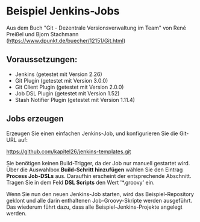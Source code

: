 Beispiel Jenkins-Jobs
======================
 Aus dem Buch "Git - Dezentrale Versionsverwaltung im Team" von René Preißel und Bjorn Stachmann (https://www.dpunkt.de/buecher/12151/Git.html)


Voraussetzungen:
----------------
* Jenkins (getestet mit Version 2.26)
* Git Plugin (getestet mit Version 3.0.0)
* Git Client Plugin (getestet mit Version 2.0.0)
* Job DSL Plugin (getestet mit Version 1.52)
* Stash Notifier Plugin (getestet mit Version 1.11.4)

Jobs erzeugen
-------------
Erzeugen Sie einen einfachen Jenkins-Job, und konfigurieren Sie die Git-URL auf:

https://github.com/kapitel26/jenkins-templates.git

Sie benötigen keinen Build-Trigger, da der Job nur manuell gestartet wird.
Über die Auswahlbox **Build-Schritt hinzufügen** wählen Sie den Eintrag **Process Job-DSLs** aus.
Daraufhin erscheint der entsprechende Abschnitt. Tragen Sie in dem Feld **DSL Scripts** den Wert '*.groovy' ein.

Wenn Sie nun den neuen Jenkins-Job starten, wird das Beispiel-Repository geklont und alle darin enthaltenen Job-Groovy-Skripte werden ausgeführt.
Das wiederum führt dazu, dass alle Beispiel-Jenkins-Projekte angelegt werden.
